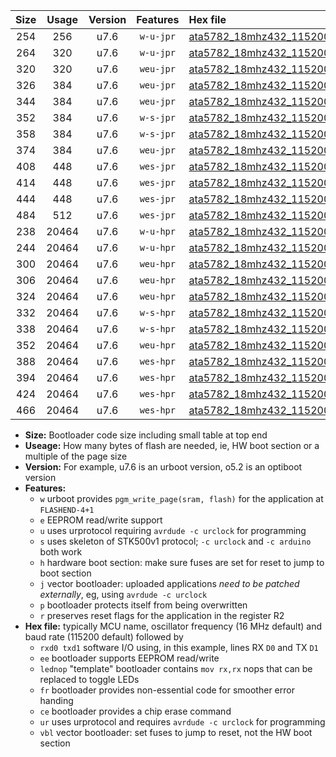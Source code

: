 |Size|Usage|Version|Features|Hex file|
|:-:|:-:|:-:|:-:|:--|
|254|256|u7.6|`w-u-jpr`|[ata5782_18mhz432_115200bps_rxb0_txb1_ur_vbl.hex](https://raw.githubusercontent.com/stefanrueger/urboot/main/bootloaders/ata5782/fcpu_18mhz432/115200_bps/ata5782_18mhz432_115200bps_rxb0_txb1_ur_vbl.hex)|
|264|320|u7.6|`w-u-jpr`|[ata5782_18mhz432_115200bps_rxb0_txb1_lednop_ur_vbl.hex](https://raw.githubusercontent.com/stefanrueger/urboot/main/bootloaders/ata5782/fcpu_18mhz432/115200_bps/ata5782_18mhz432_115200bps_rxb0_txb1_lednop_ur_vbl.hex)|
|320|320|u7.6|`weu-jpr`|[ata5782_18mhz432_115200bps_rxb0_txb1_ee_ur_vbl.hex](https://raw.githubusercontent.com/stefanrueger/urboot/main/bootloaders/ata5782/fcpu_18mhz432/115200_bps/ata5782_18mhz432_115200bps_rxb0_txb1_ee_ur_vbl.hex)|
|326|384|u7.6|`weu-jpr`|[ata5782_18mhz432_115200bps_rxb0_txb1_ee_lednop_ur_vbl.hex](https://raw.githubusercontent.com/stefanrueger/urboot/main/bootloaders/ata5782/fcpu_18mhz432/115200_bps/ata5782_18mhz432_115200bps_rxb0_txb1_ee_lednop_ur_vbl.hex)|
|344|384|u7.6|`weu-jpr`|[ata5782_18mhz432_115200bps_rxb0_txb1_ee_lednop_fr_ur_vbl.hex](https://raw.githubusercontent.com/stefanrueger/urboot/main/bootloaders/ata5782/fcpu_18mhz432/115200_bps/ata5782_18mhz432_115200bps_rxb0_txb1_ee_lednop_fr_ur_vbl.hex)|
|352|384|u7.6|`w-s-jpr`|[ata5782_18mhz432_115200bps_rxb0_txb1_vbl.hex](https://raw.githubusercontent.com/stefanrueger/urboot/main/bootloaders/ata5782/fcpu_18mhz432/115200_bps/ata5782_18mhz432_115200bps_rxb0_txb1_vbl.hex)|
|358|384|u7.6|`w-s-jpr`|[ata5782_18mhz432_115200bps_rxb0_txb1_lednop_vbl.hex](https://raw.githubusercontent.com/stefanrueger/urboot/main/bootloaders/ata5782/fcpu_18mhz432/115200_bps/ata5782_18mhz432_115200bps_rxb0_txb1_lednop_vbl.hex)|
|374|384|u7.6|`weu-jpr`|[ata5782_18mhz432_115200bps_rxb0_txb1_ee_lednop_fr_ce_ur_vbl.hex](https://raw.githubusercontent.com/stefanrueger/urboot/main/bootloaders/ata5782/fcpu_18mhz432/115200_bps/ata5782_18mhz432_115200bps_rxb0_txb1_ee_lednop_fr_ce_ur_vbl.hex)|
|408|448|u7.6|`wes-jpr`|[ata5782_18mhz432_115200bps_rxb0_txb1_ee_vbl.hex](https://raw.githubusercontent.com/stefanrueger/urboot/main/bootloaders/ata5782/fcpu_18mhz432/115200_bps/ata5782_18mhz432_115200bps_rxb0_txb1_ee_vbl.hex)|
|414|448|u7.6|`wes-jpr`|[ata5782_18mhz432_115200bps_rxb0_txb1_ee_lednop_vbl.hex](https://raw.githubusercontent.com/stefanrueger/urboot/main/bootloaders/ata5782/fcpu_18mhz432/115200_bps/ata5782_18mhz432_115200bps_rxb0_txb1_ee_lednop_vbl.hex)|
|444|448|u7.6|`wes-jpr`|[ata5782_18mhz432_115200bps_rxb0_txb1_ee_lednop_fr_vbl.hex](https://raw.githubusercontent.com/stefanrueger/urboot/main/bootloaders/ata5782/fcpu_18mhz432/115200_bps/ata5782_18mhz432_115200bps_rxb0_txb1_ee_lednop_fr_vbl.hex)|
|484|512|u7.6|`wes-jpr`|[ata5782_18mhz432_115200bps_rxb0_txb1_ee_lednop_fr_ce_vbl.hex](https://raw.githubusercontent.com/stefanrueger/urboot/main/bootloaders/ata5782/fcpu_18mhz432/115200_bps/ata5782_18mhz432_115200bps_rxb0_txb1_ee_lednop_fr_ce_vbl.hex)|
|238|20464|u7.6|`w-u-hpr`|[ata5782_18mhz432_115200bps_rxb0_txb1_ur.hex](https://raw.githubusercontent.com/stefanrueger/urboot/main/bootloaders/ata5782/fcpu_18mhz432/115200_bps/ata5782_18mhz432_115200bps_rxb0_txb1_ur.hex)|
|244|20464|u7.6|`w-u-hpr`|[ata5782_18mhz432_115200bps_rxb0_txb1_lednop_ur.hex](https://raw.githubusercontent.com/stefanrueger/urboot/main/bootloaders/ata5782/fcpu_18mhz432/115200_bps/ata5782_18mhz432_115200bps_rxb0_txb1_lednop_ur.hex)|
|300|20464|u7.6|`weu-hpr`|[ata5782_18mhz432_115200bps_rxb0_txb1_ee_ur.hex](https://raw.githubusercontent.com/stefanrueger/urboot/main/bootloaders/ata5782/fcpu_18mhz432/115200_bps/ata5782_18mhz432_115200bps_rxb0_txb1_ee_ur.hex)|
|306|20464|u7.6|`weu-hpr`|[ata5782_18mhz432_115200bps_rxb0_txb1_ee_lednop_ur.hex](https://raw.githubusercontent.com/stefanrueger/urboot/main/bootloaders/ata5782/fcpu_18mhz432/115200_bps/ata5782_18mhz432_115200bps_rxb0_txb1_ee_lednop_ur.hex)|
|324|20464|u7.6|`weu-hpr`|[ata5782_18mhz432_115200bps_rxb0_txb1_ee_lednop_fr_ur.hex](https://raw.githubusercontent.com/stefanrueger/urboot/main/bootloaders/ata5782/fcpu_18mhz432/115200_bps/ata5782_18mhz432_115200bps_rxb0_txb1_ee_lednop_fr_ur.hex)|
|332|20464|u7.6|`w-s-hpr`|[ata5782_18mhz432_115200bps_rxb0_txb1.hex](https://raw.githubusercontent.com/stefanrueger/urboot/main/bootloaders/ata5782/fcpu_18mhz432/115200_bps/ata5782_18mhz432_115200bps_rxb0_txb1.hex)|
|338|20464|u7.6|`w-s-hpr`|[ata5782_18mhz432_115200bps_rxb0_txb1_lednop.hex](https://raw.githubusercontent.com/stefanrueger/urboot/main/bootloaders/ata5782/fcpu_18mhz432/115200_bps/ata5782_18mhz432_115200bps_rxb0_txb1_lednop.hex)|
|352|20464|u7.6|`weu-hpr`|[ata5782_18mhz432_115200bps_rxb0_txb1_ee_lednop_fr_ce_ur.hex](https://raw.githubusercontent.com/stefanrueger/urboot/main/bootloaders/ata5782/fcpu_18mhz432/115200_bps/ata5782_18mhz432_115200bps_rxb0_txb1_ee_lednop_fr_ce_ur.hex)|
|388|20464|u7.6|`wes-hpr`|[ata5782_18mhz432_115200bps_rxb0_txb1_ee.hex](https://raw.githubusercontent.com/stefanrueger/urboot/main/bootloaders/ata5782/fcpu_18mhz432/115200_bps/ata5782_18mhz432_115200bps_rxb0_txb1_ee.hex)|
|394|20464|u7.6|`wes-hpr`|[ata5782_18mhz432_115200bps_rxb0_txb1_ee_lednop.hex](https://raw.githubusercontent.com/stefanrueger/urboot/main/bootloaders/ata5782/fcpu_18mhz432/115200_bps/ata5782_18mhz432_115200bps_rxb0_txb1_ee_lednop.hex)|
|424|20464|u7.6|`wes-hpr`|[ata5782_18mhz432_115200bps_rxb0_txb1_ee_lednop_fr.hex](https://raw.githubusercontent.com/stefanrueger/urboot/main/bootloaders/ata5782/fcpu_18mhz432/115200_bps/ata5782_18mhz432_115200bps_rxb0_txb1_ee_lednop_fr.hex)|
|466|20464|u7.6|`wes-hpr`|[ata5782_18mhz432_115200bps_rxb0_txb1_ee_lednop_fr_ce.hex](https://raw.githubusercontent.com/stefanrueger/urboot/main/bootloaders/ata5782/fcpu_18mhz432/115200_bps/ata5782_18mhz432_115200bps_rxb0_txb1_ee_lednop_fr_ce.hex)|

- **Size:** Bootloader code size including small table at top end
- **Useage:** How many bytes of flash are needed, ie, HW boot section or a multiple of the page size
- **Version:** For example, u7.6 is an urboot version, o5.2 is an optiboot version
- **Features:**
  + `w` urboot provides `pgm_write_page(sram, flash)` for the application at `FLASHEND-4+1`
  + `e` EEPROM read/write support
  + `u` uses urprotocol requiring `avrdude -c urclock` for programming
  + `s` uses skeleton of STK500v1 protocol; `-c urclock` and `-c arduino` both work
  + `h` hardware boot section: make sure fuses are set for reset to jump to boot section
  + `j` vector bootloader: uploaded applications *need to be patched externally*, eg, using `avrdude -c urclock`
  + `p` bootloader protects itself from being overwritten
  + `r` preserves reset flags for the application in the register R2
- **Hex file:** typically MCU name, oscillator frequency (16 MHz default) and baud rate (115200 default) followed by
  + `rxd0 txd1` software I/O using, in this example, lines RX `D0` and TX `D1`
  + `ee` bootloader supports EEPROM read/write
  + `lednop` "template" bootloader contains `mov rx,rx` nops that can be replaced to toggle LEDs
  + `fr` bootloader provides non-essential code for smoother error handing
  + `ce` bootloader provides a chip erase command
  + `ur` uses urprotocol and requires `avrdude -c urclock` for programming
  + `vbl` vector bootloader: set fuses to jump to reset, not the HW boot section
